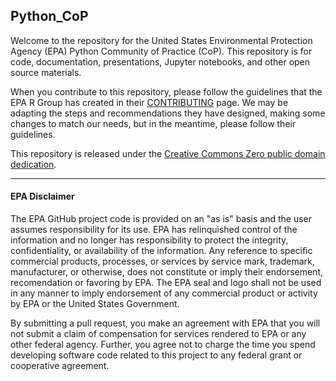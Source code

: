 ## Python_CoP


Welcome to the repository for the United States Environmental Protection Agency (EPA) Python Community of Practice (CoP).  This repository is for code, documentation, presentations, Jupyter notebooks, and other open source materials.

When you contribute to this repository, please follow the guidelines that the EPA R Group has created in their [CONTRIBUTING](https://github.com/USEPA/R-User-Group/blob/master/CONTRIBUTING.md#how-to-contribute-to-r-user-group) page.  We may be adapting the steps and recommendations they have designed, making some changes to match our needs, but in the meantime, please follow their guidelines.

This repository is released under the [Creative Commons Zero public domain dedication](https://creativecommons.org/publicdomain/zero/1.0/).

* * *

#### EPA Disclaimer

The EPA GitHub project code is provided on an "as is" basis and the user assumes responsibility for its use. EPA has relinquished control of the information and no longer has responsibility to protect the integrity, confidentiality, or availability of the information. Any reference to specific commercial products, processes, or services by service mark, trademark, manufacturer, or otherwise, does not constitute or imply their endorsement, recomendation or favoring by EPA. The EPA seal and logo shall not be used in any manner to imply endorsement of any commercial product or activity by EPA or the United States Government.

By submitting a pull request, you make an agreement with EPA that you will not submit a claim of compensation for services rendered to EPA or any other federal agency. Further, you agree not to charge the time you spend developing software code related to this project to any federal grant or cooperative agreement.

